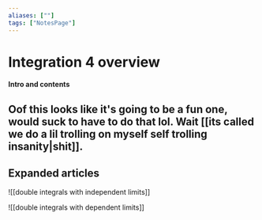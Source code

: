 ```yaml
---
aliases: [""]
tags: ["NotesPage"]
---
```


# Integration 4 overview

#### Intro and contents
Oof this looks like it's going to be a fun one, would suck to have to do that lol. Wait [[its called we do a lil trolling on myself self trolling insanity|shit]].
- 


## Expanded articles
![[double integrals with independent limits]]

![[double integrals with dependent limits]]